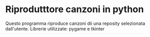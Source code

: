 # Riprodutttore canzoni in python
Questo programma riproduce canzoni dii una reposity selezionata dall'utente. Librerie utilizzate: pygame e tkinter
